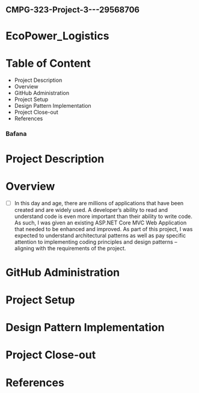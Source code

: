 ## CMPG-323-Project-3---29568706

# EcoPower_Logistics

# Table of Content
- Project Description
- Overview
- GitHub Administration
- Project Setup
- Design Pattern Implementation
- Project Close-out
- References

### Bafana
# Project Description

# Overview
- [ ] In this day and age, there are millions of applications that have been created and are widely used. A developer’s ability to read and understand code is even more important than their ability to write code. As such, I was given an existing ASP.NET Core MVC Web Application that needed to be enhanced and improved. 
As part of this project, I was expected to understand architectural patterns as well as pay specific attention to implementing coding principles and design patterns – aligning with the requirements of the project. 

# GitHub Administration

# Project Setup

# Design Pattern Implementation

# Project Close-out

# References
